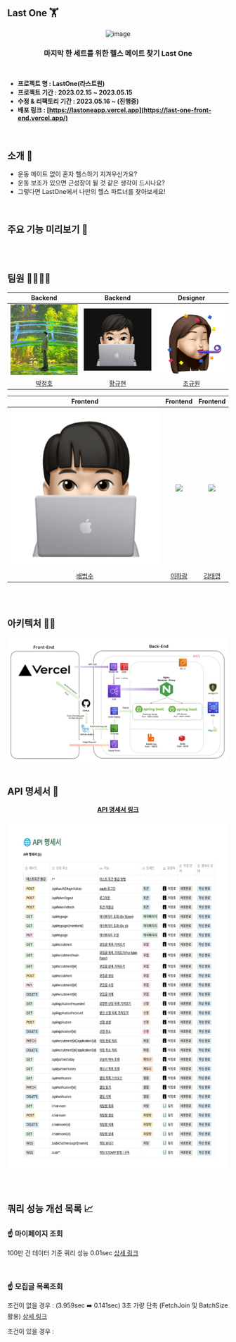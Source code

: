 ## Last One 🏋

<div align="center">
  
  ![image](https://github.com/Jeongho0805/demotest/assets/96610382/90ba03e8-8c38-4b20-9538-a02e261a6349)
  ###  마지막 한 세트를 위한 헬스 메이트 찾기 Last One

</div>
  


<br/>

- **프로젝트 명 : LastOne(라스트원)**
- **프로젝트 기간 : 2023.02.15 ~ 2023.05.15**
- **수정 & 리팩토리 기간 : 2023.05.16 ~ (진행중)**
- **배포 링크 : [https://lastoneapp.vercel.app](https://last-one-front-end.vercel.app/)**

<br/>

## 소개 :information_desk_person:

- 운동 메이트 없이 혼자 헬스하기 지겨우신가요?
- 운동 보조가 있으면 근성장이 될 것 같은 생각이 드시나요?
- 그렇다면 LastOne에서 나만의 헬스 파트너를 찾아보세요!

<br/>

## 주요 기능 미리보기 👀


</br>
</br>

## 팀원 👨‍👨‍👧‍👧


|                                           Backend                                           |                                           Backend                                           |                                          Designer                                          | 
|:-------------------------------------------------------------------------------------------:|:-------------------------------------------------------------------------------------------:|:------------------------------------------------------------------------------------------:|
| <img src="https://github.com/Jeongho0805/demotest/blob/main/img/jeongho.png" width=400px /> | <img src="https://github.com/Jeongho0805/demotest/blob/main/img/Kyuhyun.png" width=400px /> | <img src="https://github.com/Jeongho0805/demotest/blob/main/img/gyuwon.png" width=400px /> |
|                            [박정호](https://github.com/Jeongho0805)                            |                             [황규현](https://github.com/beetrbgus)                             |                      [조규원](https://www.behance.net/ku_oni/moodboards)                      |


|                                          Frontend                                          |                                                          Frontend                                                          |                                                          Frontend                                                          |
|:------------------------------------------------------------------------------------------:|:--------------------------------------------------------------------------------------------------------------------------:|:--------------------------------------------------------------------------------------------------------------------------:|
| <img src="https://github.com/Jeongho0805/demotest/blob/main/img/beomsu.png" width=400px /> | <img src="https://github.com/Jeongho0805/demotest/assets/96610382/be84e7d3-e4ad-4207-b03c-fd0b43c29d0b.png" width=400px /> | <img src="https://github.com/Jeongho0805/demotest/assets/96610382/7fe6822a-174e-4b92-8c26-b7b0571a359c.png" width=400px /> | 
|                              [배범수](https://github.com/Bsfla)                               |                                             [이하람](https://github.com/HalamLee)                                             |                                             [김태영](https://github.com/overtae)                                              |


</br>
</br>

## 아키텍처 👨‍💻

<img src="https://github.com/Jeongho0805/demotest/blob/main/img/architecture.jpg" />

<br/>
</br>

## API 명세서 📃

<div align="center">
  
  **[ API 명세서 링크](https://www.notion.so/19f4bc4659d840a1a295bb571da01b7f?v=e3b86639da3143fd96d74c89b500e8df)**

  <img src = "https://github.com/Jeongho0805/demotest/blob/main/img/api.jpg" height=800px />

</div>


<br/>
<br/>

## 쿼리 성능 개선 목록 📈

### ☝️ 마이페이지 조회 

100만 건 데이터 기준 쿼리 성능 0.01sec [상세 링크](https://tough-echinacea-3e3.notion.site/fc6ea7fc87b14e77b340184e3fd59f27)

<br/>

### ☝️ 모집글 목록조회

조건이 없을 경우 :  (3.959sec ➡️ 0.141sec) 3초 가량 단축 (FetchJoin 및 BatchSize 활용) [상세 링크](https://tough-echinacea-3e3.notion.site/0d76058a9a674e3ab861653b932bb828)

조건이 있을 경우 : 










